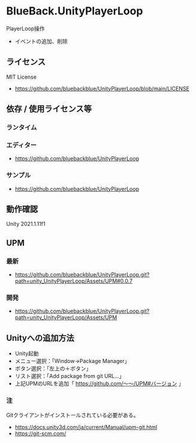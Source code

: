# BlueBack.UnityPlayerLoop
PlayerLoop操作
* イベントの追加、削除

## ライセンス
MIT License
* https://github.com/bluebackblue/UnityPlayerLoop/blob/main/LICENSE

## 依存 / 使用ライセンス等
### ランタイム
### エディター
* https://github.com/bluebackblue/UnityPlayerLoop
### サンプル
* https://github.com/bluebackblue/UnityPlayerLoop

## 動作確認
Unity 2021.1.11f1

## UPM
### 最新
* https://github.com/bluebackblue/UnityPlayerLoop.git?path=unity_UnityPlayerLoop/Assets/UPM#0.0.7
### 開発
* https://github.com/bluebackblue/UnityPlayerLoop.git?path=unity_UnityPlayerLoop/Assets/UPM

## Unityへの追加方法
* Unity起動
* メニュー選択：「Window->Package Manager」
* ボタン選択：「左上の＋ボタン」
* リスト選択：「Add package from git URL...」
* 上記UPMのURLを追加「 https://github.com/～～/UPM#バージョン 」
### 注
Gitクライアントがインストールされている必要がある。
* https://docs.unity3d.com/ja/current/Manual/upm-git.html
* https://git-scm.com/

